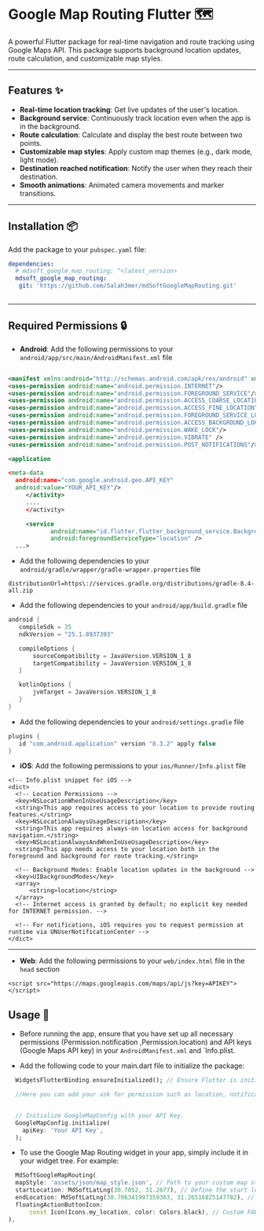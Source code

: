 # Google Map Routing Flutter 🗺️

A powerful Flutter package for real-time navigation and route tracking using Google Maps API. This package supports background location updates, route calculation, and customizable map styles.

---

## Features ✨

- **Real-time location tracking**: Get live updates of the user's location.
- **Background service**: Continuously track location even when the app is in the background.
- **Route calculation**: Calculate and display the best route between two points.
- **Customizable map styles**: Apply custom map themes (e.g., dark mode, light mode).
- **Destination reached notification**: Notify the user when they reach their destination.
- **Smooth animations**: Animated camera movements and marker transitions.

---

## Installation 📦

Add the package to your `pubspec.yaml` file:

```yaml
dependencies:
  # mdsoft_google_map_routing: ^<latest_version>  
  mdsoft_google_map_routing:
   git: 'https://github.com/Salah3mer/mdSoftGoogleMapRouting.git' 
  
```

---

## Required Permissions 🔒

- **Android**: Add the following permissions to your `android/app/src/main/AndroidManifest.xml` file

```xml

<manifest xmlns:android="http://schemas.android.com/apk/res/android" xmlns:tools="http://schemas.android.com/tools" package="com.example.example">
<uses-permission android:name="android.permission.INTERNET"/>
<uses-permission android:name="android.permission.FOREGROUND_SERVICE"/>
<uses-permission android:name="android.permission.ACCESS_COARSE_LOCATION"/>
<uses-permission android:name="android.permission.ACCESS_FINE_LOCATION"/>
<uses-permission android:name="android.permission.FOREGROUND_SERVICE_LOCATION"/>
<uses-permission android:name="android.permission.ACCESS_BACKGROUND_LOCATION"/>
<uses-permission android:name="android.permission.WAKE_LOCK"/>
<uses-permission android:name="android.permission.VIBRATE" /> 
<uses-permission android:name="android.permission.POST_NOTIFICATIONS"/>

<application

<meta-data
  android:name="com.google.android.geo.API_KEY"
  android:value="YOUR_API_KEY"/>
     </activity>
     ....
     </activity>

     <service
            android:name="id.flutter.flutter_background_service.BackgroundService"
            android:foregroundServiceType="location" />
  ...>
```

- Add the following dependencies to your `android/gradle/wrapper/gradle-wrapper.properties` file

 ```properties
distributionUrl=https\://services.gradle.org/distributions/gradle-8.4-all.zip
  ```

- Add the following dependencies to your `android/app/build.gradle` file

 ```gradle
android {
    compileSdk = 35
    ndkVersion = "25.1.8937393"

    compileOptions {
        sourceCompatibility = JavaVersion.VERSION_1_8
        targetCompatibility = JavaVersion.VERSION_1_8
    }

    kotlinOptions {
        jvmTarget = JavaVersion.VERSION_1_8
    }
}
  ```

- Add the following dependencies to your `android/settings.gradle` file

 ```gradle
plugins {
    id "com.android.application" version "8.3.2" apply false
}
  ```

- **iOS**: Add the following permissions to your `ios/Runner/Info.plist` file

``` plist
<!-- Info.plist snippet for iOS -->
<dict>
  <!-- Location Permissions -->
  <key>NSLocationWhenInUseUsageDescription</key>
  <string>This app requires access to your location to provide routing features.</string>
  <key>NSLocationAlwaysUsageDescription</key>
  <string>This app requires always-on location access for background navigation.</string>
  <key>NSLocationAlwaysAndWhenInUseUsageDescription</key>
  <string>This app needs access to your location both in the foreground and background for route tracking.</string>

  <!-- Background Modes: Enable location updates in the background -->
  <key>UIBackgroundModes</key>
  <array>
      <string>location</string>
  </array>
  <!-- Internet access is granted by default; no explicit key needed for INTERNET permission. -->

  <!-- For notifications, iOS requires you to request permission at runtime via UNUserNotificationCenter -->
</dict>
```

---

- **Web**: Add the following permissions to your `web/index.html` file in the `head` section

``` <script src="https://maps.googleapis.com/maps/api/js?key=APIKEY"></script> ```

## Usage 🚀

- Before running the app, ensure that you have set up all necessary permissions (Permission.notification ,Permission.location) and API keys (Google Maps API key) in your `AndroidManifest.xml` and `Info.plist.

- Add the following code to your main.dart file to initialize the package:

```dart
  WidgetsFlutterBinding.ensureInitialized(); // Ensure Flutter is initialized

  //Here you can add your ask for permission such as location, notification etc


  // Initialize GoogleMapConfig with your API Key.
  GoogleMapConfig.initialize(
    apiKey: 'Your API Key',
  );

  ```

- To use the Google Map Routing widget in your app, simply include it in your widget tree. For example:

```dart
  MdSoftGoogleMapRouting(
  mapStyle: 'assets/json/map_style.json', // Path to your custom map style JSON file.
  startLocation: MdSoftLatLng(30.7052, 31.2677), // Define the start location.
  endLocation: MdSoftLatLng(30.706341997359363, 31.26516825147782), // Define the destination.
  floatingActionButtonIcon:
      const Icon(Icons.my_location, color: Colors.black), // Custom FAB icon.
),
